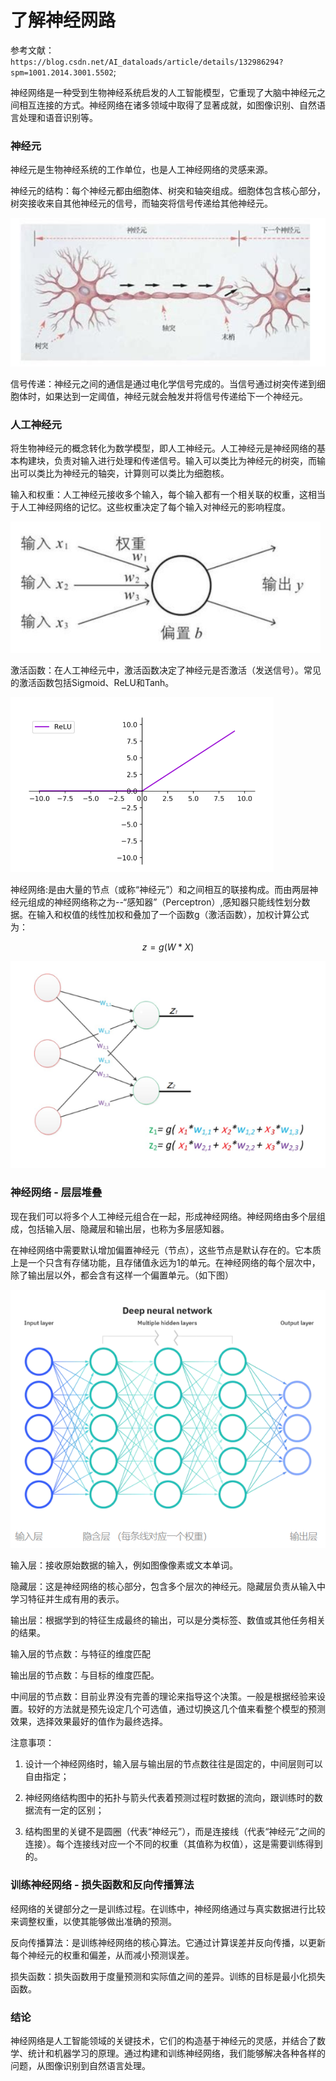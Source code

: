 # 了解神经网路

参考文献：`https://blog.csdn.net/AI_dataloads/article/details/132986294?spm=1001.2014.3001.5502`;

神经网络是一种受到生物神经系统启发的人工智能模型，它重现了大脑中神经元之间相互连接的方式。神经网络在诸多领域中取得了显著成就，如图像识别、自然语言处理和语音识别等。

### 神经元

神经元是生物神经系统的工作单位，也是人工神经网络的灵感来源。

神经元的结构：每个神经元都由细胞体、树突和轴突组成。细胞体包含核心部分，树突接收来自其他神经元的信号，而轴突将信号传递给其他神经元。

![神经元](img/02/01.png)

信号传递：神经元之间的通信是通过电化学信号完成的。当信号通过树突传递到细胞体时，如果达到一定阈值，神经元就会触发并将信号传递给下一个神经元。

### 人工神经元

将生物神经元的概念转化为数学模型，即人工神经元。人工神经元是神经网络的基本构建块，负责对输入进行处理和传递信号。输入可以类比为神经元的树突，而输出可以类比为神经元的轴突，计算则可以类比为细胞核。

输入和权重：人工神经元接收多个输入，每个输入都有一个相关联的权重，这相当于人工神经网络的记忆。这些权重决定了每个输入对神经元的影响程度。

![人工神经元](img/02/02.png)

激活函数：在人工神经元中，激活函数决定了神经元是否激活（发送信号）。常见的激活函数包括Sigmoid、ReLU和Tanh。

![激活函数](img/02/03.png)

神经网络:是由大量的节点（或称“神经元”）和之间相互的联接构成。而由两层神经元组成的神经网络称之为--“感知器”（Perceptron）,感知器只能线性划分数据。在输入和权值的线性加权和叠加了一个函数g（激活函数），加权计算公式为：

$$
z = g(W * X) 
$$

![神经网络](img/02/04.png)

### 神经网络 - 层层堆叠

现在我们可以将多个人工神经元组合在一起，形成神经网络。神经网络由多个层组成，包括输入层、隐藏层和输出层，也称为多层感知器。

在神经网络中需要默认增加偏置神经元（节点），这些节点是默认存在的。它本质上是一个只含有存储功能，且存储值永远为1的单元。在神经网络的每个层次中，除了输出层以外，都会含有这样一个偏置单元。（如下图）

![神经网络](img/02/05.png)

输入层：接收原始数据的输入，例如图像像素或文本单词。

隐藏层：这是神经网络的核心部分，包含多个层次的神经元。隐藏层负责从输入中学习特征并生成有用的表示。

输出层：根据学到的特征生成最终的输出，可以是分类标签、数值或其他任务相关的结果。

输入层的节点数：与特征的维度匹配

输出层的节点数：与目标的维度匹配。

中间层的节点数：目前业界没有完善的理论来指导这个决策。一般是根据经验来设置。较好的方法就是预先设定几个可选值，通过切换这几个值来看整个模型的预测效果，选择效果最好的值作为最终选择。

注意事项：

1. 设计一个神经网络时，输入层与输出层的节点数往往是固定的，中间层则可以自由指定；

2. 神经网络结构图中的拓扑与箭头代表着预测过程时数据的流向，跟训练时的数据流有一定的区别；

3. 结构图里的关键不是圆圈（代表“神经元”），而是连接线（代表“神经元”之间的连接）。每个连接线对应一个不同的权重（其值称为权值），这是需要训练得到的。

### 训练神经网络 - 损失函数和反向传播算法

经网络的关键部分之一是训练过程。在训练中，神经网络通过与真实数据进行比较来调整权重，以使其能够做出准确的预测。

反向传播算法：是训练神经网络的核心算法。它通过计算误差并反向传播，以更新每个神经元的权重和偏差，从而减小预测误差。

损失函数：损失函数用于度量预测和实际值之间的差异。训练的目标是最小化损失函数。


### 结论

神经网络是人工智能领域的关键技术，它们的构造基于神经元的灵感，并结合了数学、统计和机器学习的原理。通过构建和训练神经网络，我们能够解决各种各样的问题，从图像识别到自然语言处理。